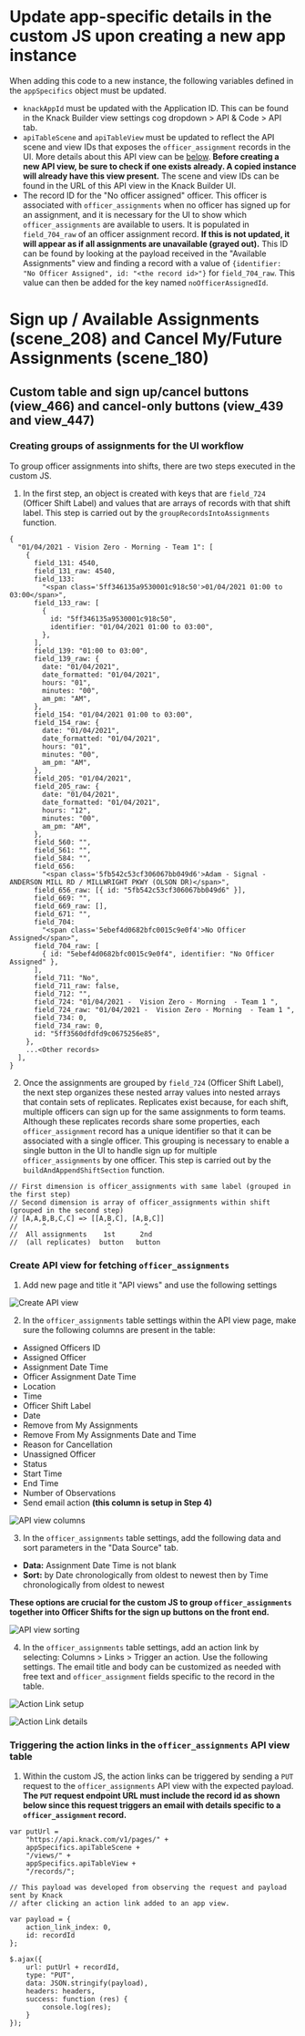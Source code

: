 # Update app-specific details in the custom JS upon creating a new app instance

When adding this code to a new instance, the following variables defined in the `appSpecifics` object must be updated.

- `knackAppId` must be updated with the Application ID. This can be found in the Knack Builder view settings cog dropdown > API & Code > API tab.
- `apiTableScene` and `apiTableView` must be updated to reflect the API scene and view IDs that exposes the `officer_assignment` records in the UI. More details about this API view can be [below](#create-API-view-for-fetching-officer_assignments). **Before creating a new API view, be sure to check if one exists already. A copied instance will already have this view present.** The scene and view IDs can be found in the URL of this API view in the Knack Builder UI.
- The record ID for the "No officer assigned" officer. This officer is associated with `officer_assignments` when no officer has signed up for an assignment, and it is necessary for the UI to show which `officer_assignments` are available to users. It is populated in `field_704_raw` of an officer assignment record. **If this is not updated, it will appear as if all assignments are unavailable (grayed out).** This ID can be found by looking at the payload received in the "Available Assignments" view and finding a record with a value of `{identifier: "No Officer Assigned", id: "<the record id>"}` for `field_704_raw`. This value can then be added for the key named `noOfficerAssignedId`.

# Sign up / Available Assignments (scene_208) and Cancel My/Future Assignments (scene_180)

## Custom table and sign up/cancel buttons (view_466) and cancel-only buttons (view_439 and view_447)

### Creating groups of assignments for the UI workflow

To group officer assignments into shifts, there are two steps executed in the custom JS.

1. In the first step, an object is created with keys that are `field_724` (Officer Shift Label) and values that are arrays of records with that shift label. This step is carried out by the `groupRecordsIntoAssignments` function.

```
{
  "01/04/2021 - Vision Zero - Morning - Team 1": [
    {
      field_131: 4540,
      field_131_raw: 4540,
      field_133:
        "<span class='5ff346135a9530001c918c50'>01/04/2021 01:00 to 03:00</span>",
      field_133_raw: [
        {
          id: "5ff346135a9530001c918c50",
          identifier: "01/04/2021 01:00 to 03:00",
        },
      ],
      field_139: "01:00 to 03:00",
      field_139_raw: {
        date: "01/04/2021",
        date_formatted: "01/04/2021",
        hours: "01",
        minutes: "00",
        am_pm: "AM",
      },
      field_154: "01/04/2021 01:00 to 03:00",
      field_154_raw: {
        date: "01/04/2021",
        date_formatted: "01/04/2021",
        hours: "01",
        minutes: "00",
        am_pm: "AM",
      },
      field_205: "01/04/2021",
      field_205_raw: {
        date: "01/04/2021",
        date_formatted: "01/04/2021",
        hours: "12",
        minutes: "00",
        am_pm: "AM",
      },
      field_560: "",
      field_561: "",
      field_584: "",
      field_656:
        "<span class='5fb542c53cf306067bb049d6'>Adam - Signal -  ANDERSON MILL RD / MILLWRIGHT PKWY (OLSON DR)</span>",
      field_656_raw: [{ id: "5fb542c53cf306067bb049d6" }],
      field_669: "",
      field_669_raw: [],
      field_671: "",
      field_704:
        "<span class='5ebef4d0682bfc0015c9e0f4'>No Officer Assigned</span>",
      field_704_raw: [
        { id: "5ebef4d0682bfc0015c9e0f4", identifier: "No Officer Assigned" },
      ],
      field_711: "No",
      field_711_raw: false,
      field_712: "",
      field_724: "01/04/2021 -  Vision Zero - Morning  - Team 1 ",
      field_724_raw: "01/04/2021 -  Vision Zero - Morning  - Team 1 ",
      field_734: 0,
      field_734_raw: 0,
      id: "5ff3560dfdfd9c0675256e85",
    },
    ...<Other records>
  ],
}
```

2. Once the assignments are grouped by `field_724` (Officer Shift Label), the next step organizes these nested array values into nested arrays that contain sets of replicates. Replicates exist because, for each shift, multiple officers can sign up for the same assignments to form teams. Although these replicates records share some properties, each `officer_assignment` record has a unique identifier so that it can be associated with a single officer. This grouping is necessary to enable a single button in the UI to handle sign up for multiple `officer_assignments` by one officer. This step is carried out by the `buildAndAppendShiftSection` function.

```
// First dimension is officer_assignments with same label (grouped in the first step)
// Second dimension is array of officer_assignments within shift (grouped in the second step)
// [A,A,B,B,C,C] => [[A,B,C], [A,B,C]]
//      ^               ^        ^
//  All assignments    1st      2nd
//  (all replicates)  button   button
```

### Create API view for fetching `officer_assignments`

1. Add new page and title it "API views" and use the following settings

![Create API view](images/api_view.png)

2. In the `officer_assignments` table settings within the API view page, make sure the following columns are present in the table:

- Assigned Officers ID
- Assigned Officer
- Assignment Date Time
- Officer Assignment Date Time
- Location
- Time
- Officer Shift Label
- Date
- Remove from My Assignments
- Remove From My Assignments Date and Time
- Reason for Cancellation
- Unassigned Officer
- Status
- Start Time
- End Time
- Number of Observations
- Send email action **(this column is setup in Step 4)**

![API view columns](images/api_view_columns.png)

3. In the `officer_assignments` table settings, add the following data and sort parameters in the "Data Source" tab.

- **Data:** Assignment Date Time is not blank
- **Sort:** by Date chronologically from oldest to newest then by Time chronologically from oldest to newest

**These options are crucial for the custom JS to group `officer_assignments` together into Officer Shifts for the sign up buttons on the front end.**

![API view sorting](images/api_view_sorting.png)

4. In the `officer_assignments` table settings, add an action link by selecting: Columns > Links > Trigger an action. Use the following settings. The email title and body can be customized as needed with free text and `officer_assignment` fields specific to the record in the table.

![Action Link setup](images/action_link_setup.png)

![Action Link details](images/action_link_details.png)

### Triggering the action links in the `officer_assignments` API view table

1. Within the custom JS, the action links can be triggered by sending a `PUT` request to the `officer_assignments` API view with the expected payload. **The `PUT` request endpoint URL must include the record id as shown below since this request triggers an email with details specific to a `officer_assignment` record.**

```
var putUrl =
    "https://api.knack.com/v1/pages/" +
    appSpecifics.apiTableScene +
    "/views/" +
    appSpecifics.apiTableView +
    "/records/";

// This payload was developed from observing the request and payload sent by Knack
// after clicking an action link added to an app view.

var payload = {
    action_link_index: 0,
    id: recordId
};

$.ajax({
    url: putUrl + recordId,
    type: "PUT",
    data: JSON.stringify(payload),
    headers: headers,
    success: function (res) {
        console.log(res);
    }
});
```
